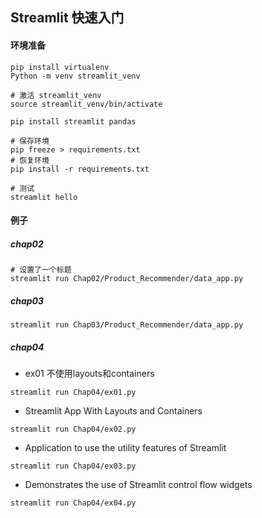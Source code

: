 ## Streamlit 快速入门

#### 环境准备
```shell
pip install virtualenv
Python -m venv streamlit_venv

# 激活 streamlit_venv
source streamlit_venv/bin/activate

pip install streamlit pandas

# 保存环境
pip freeze > requirements.txt
# 恢复环境
pip install -r requirements.txt

# 测试
streamlit hello
```

#### 例子
##### chap02
```shell
# 设置了一个标题
streamlit run Chap02/Product_Recommender/data_app.py
```

##### chap03
```shell
streamlit run Chap03/Product_Recommender/data_app.py
```

##### chap04
+ ex01 不使用layouts和containers
```shell
streamlit run Chap04/ex01.py
```
+ Streamlit App With Layouts and Containers
```shell
streamlit run Chap04/ex02.py
```
+ Application to use the utility features of Streamlit
```shell
streamlit run Chap04/ex03.py
```
+ Demonstrates the use of Streamlit control flow widgets
```shell
streamlit run Chap04/ex04.py
```